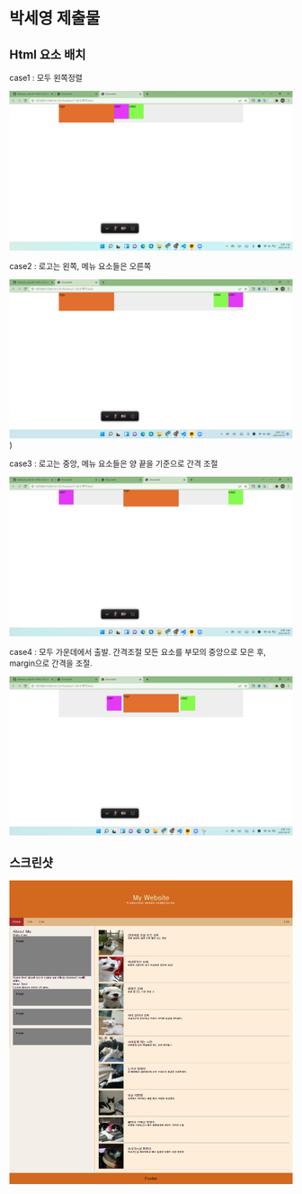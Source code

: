# 박세영 제출물

## Html 요소 배치

case1 : 모두 왼쪽정렬

![1번](./요소배치1.png)

case2 : 로고는 왼쪽, 메뉴 요소들은 오른쪽

![2번](./요소배치2.png))

case3 : 로고는 중앙, 메뉴 요소들은 양 끝을 기준으로 간격 조절

![3번](./요소배치3.png)

case4 : 모두 가운데에서 출발. 간격조절
모든 요소를 부모의 중앙으로 모은 후, margin으로 간격을 조절.

![4번](./요소배치4.png)



## 스크린샷
![](./Document.png)